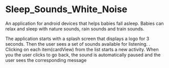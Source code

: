 # Sleep_Sounds_White_Noise
An application for android devices that helps babies fall asleep. Babies can relax and sleep with nature sounds, rain sounds and train sounds.

The application starts with a splash screen that displays a logo for 3 seconds. Then the user sees a set of sounds available for listening.
.
Clicking on each item(cardView) from the list starts a new activity. When you the user clicks to go back, the sound is automatically paused and the user sees the corresponding message
